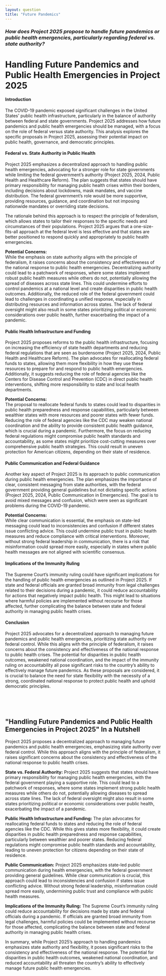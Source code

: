 ```yaml
---
layout: question
title: "Future Pandemics"
---
```


### *How does Project 2025 propose to handle future pandemics or public health emergencies, particularly regarding federal vs. state authority?*


# **Handling Future Pandemics and Public Health Emergencies in Project 2025**

#### **Introduction**

The COVID-19 pandemic exposed significant challenges in the United States' public health infrastructure, particularly in the balance of authority between federal and state governments. Project 2025 addresses how future pandemics and public health emergencies should be managed, with a focus on the role of federal versus state authority. This analysis explores the specific proposals in Project 2025, assessing their potential impact on public health, governance, and democratic principles.

#### **Federal vs. State Authority in Public Health**

Project 2025 emphasizes a decentralized approach to handling public health emergencies, advocating for a stronger role for state governments while limiting the federal government’s authority (Project 2025, 2024, Public Health and Healthcare Reform). The plan suggests that states should have primary responsibility for managing public health crises within their borders, including decisions about lockdowns, mask mandates, and vaccine distribution. The federal government’s role would be more supportive, providing resources, guidance, and coordination but not imposing nationwide mandates or overriding state decisions.

The rationale behind this approach is to respect the principle of federalism, which allows states to tailor their responses to the specific needs and circumstances of their populations. Project 2025 argues that a one-size-fits-all approach at the federal level is less effective and that states are better positioned to respond quickly and appropriately to public health emergencies.

**Potential Concerns:**  
While the emphasis on state authority aligns with the principle of federalism, it raises concerns about the consistency and effectiveness of the national response to public health emergencies. Decentralizing authority could lead to a patchwork of responses, where some states implement robust public health measures while others do not, potentially allowing the spread of diseases across state lines. This could undermine efforts to control pandemics at a national level and create disparities in public health outcomes. Additionally, the reduced role of the federal government could lead to challenges in coordinating a unified response, especially in distributing resources and information across states. The lack of federal oversight might also result in some states prioritizing political or economic considerations over public health, further exacerbating the impact of a pandemic.

#### **Public Health Infrastructure and Funding**

Project 2025 proposes reforms to the public health infrastructure, focusing on increasing the efficiency of state health departments and reducing federal regulations that are seen as burdensome (Project 2025, 2024, Public Health and Healthcare Reform). The plan advocates for reallocating federal funds to states, allowing them more flexibility in how they use these resources to prepare for and respond to public health emergencies. Additionally, it suggests reducing the role of federal agencies like the Centers for Disease Control and Prevention (CDC) in direct public health interventions, shifting more responsibility to state and local health departments.

**Potential Concerns:**  
The proposal to reallocate federal funds to states could lead to disparities in public health preparedness and response capabilities, particularly between wealthier states with more resources and poorer states with fewer funds. Reducing the role of federal agencies like the CDC may weaken national coordination and the ability to provide consistent public health guidance, which is crucial during a pandemic. Furthermore, the focus on reducing federal regulations might compromise public health standards and accountability, as some states might prioritize cost-cutting measures over comprehensive public health strategies. This could result in uneven protection for American citizens, depending on their state of residence.

#### **Public Communication and Federal Guidance**

Another key aspect of Project 2025 is its approach to public communication during public health emergencies. The plan emphasizes the importance of clear, consistent messaging from state authorities, with the federal government providing general guidelines but not dictating specific actions (Project 2025, 2024, Public Communication in Emergencies). The goal is to avoid mixed messages and confusion, which were seen as significant problems during the COVID-19 pandemic.

**Potential Concerns:**  
While clear communication is essential, the emphasis on state-led messaging could lead to inconsistencies and confusion if different states issue conflicting advice. This could undermine public trust in public health measures and reduce compliance with critical interventions. Moreover, without strong federal leadership in communication, there is a risk that misinformation could spread more easily, especially in states where public health messages are not aligned with scientific consensus.

#### **Implications of the Immunity Ruling**

The Supreme Court’s immunity ruling could have significant implications for the handling of public health emergencies as outlined in Project 2025. If state and federal officials are granted broad immunity from legal challenges related to their decisions during a pandemic, it could reduce accountability for actions that negatively impact public health. This might lead to situations where harmful policies are implemented without recourse for those affected, further complicating the balance between state and federal authority in managing public health crises.

#### **Conclusion**

Project 2025 advocates for a decentralized approach to managing future pandemics and public health emergencies, prioritizing state authority over federal control. While this aligns with the principle of federalism, it raises concerns about the consistency and effectiveness of the national response to public health crises. The potential for disparities in public health outcomes, weakened national coordination, and the impact of the immunity ruling on accountability all pose significant risks to the country’s ability to effectively manage future pandemics. As these proposals are considered, it is crucial to balance the need for state flexibility with the necessity of a strong, coordinated national response to protect public health and uphold democratic principles.

<br><br><br>

## <span id="nutshell">"Handling Future Pandemics and Public Health Emergencies in Project 2025" In a Nutshell</span>

Project 2025 proposes a decentralized approach to managing future pandemics and public health emergencies, emphasizing state authority over federal control. While this approach aligns with the principle of federalism, it raises significant concerns about the consistency and effectiveness of the national response to public health crises.

**State vs. Federal Authority:** Project 2025 suggests that states should have primary responsibility for managing public health emergencies, with the federal government playing a supportive role. This could lead to a patchwork of responses, where some states implement strong public health measures while others do not, potentially allowing diseases to spread across state lines. The lack of federal oversight might also result in some states prioritizing political or economic considerations over public health, exacerbating the impact of a pandemic.

**Public Health Infrastructure and Funding:** The plan advocates for reallocating federal funds to states and reducing the role of federal agencies like the CDC. While this gives states more flexibility, it could create disparities in public health preparedness and response capabilities, particularly between wealthier and poorer states. Reducing federal regulations might compromise public health standards and accountability, leading to uneven protection for citizens depending on their state of residence.

**Public Communication:** Project 2025 emphasizes state-led public communication during health emergencies, with the federal government providing general guidelines. While clear communication is crucial, this approach could lead to inconsistencies and confusion if states issue conflicting advice. Without strong federal leadership, misinformation could spread more easily, undermining public trust and compliance with public health measures.

**Implications of the Immunity Ruling:** The Supreme Court’s immunity ruling could reduce accountability for decisions made by state and federal officials during a pandemic. If officials are granted broad immunity from legal challenges, harmful policies could be implemented without recourse for those affected, complicating the balance between state and federal authority in managing public health crises.

In summary, while Project 2025’s approach to handling pandemics emphasizes state authority and flexibility, it poses significant risks to the consistency and effectiveness of the national response. The potential for disparities in public health outcomes, weakened national coordination, and reduced accountability all threaten the country’s ability to effectively manage future public health emergencies.
